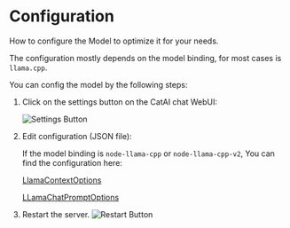 # Configuration

How to configure the Model to optimize it for your needs.

The configuration mostly depends on the model binding, for most cases is `llama.cpp`.

You can config the model by the following steps:

1. Click on the settings button on the CatAI chat WebUI:

   ![Settings Button](./configuration/settings-button.png)


2. Edit configuration (JSON file):

   If the model binding is `node-llama-cpp` or `node-llama-cpp-v2`, You can find the configuration
   here:

   [LlamaContextOptions](https://withcatai.github.io/node-llama-cpp/api/type-aliases/LlamaContextOptions)

   [LLamaChatPromptOptions](https://withcatai.github.io/node-llama-cpp/api/type-aliases/LLamaChatPromptOptions)


3. Restart the server.
   ![Restart Button](./configuration/restart-button.png)


